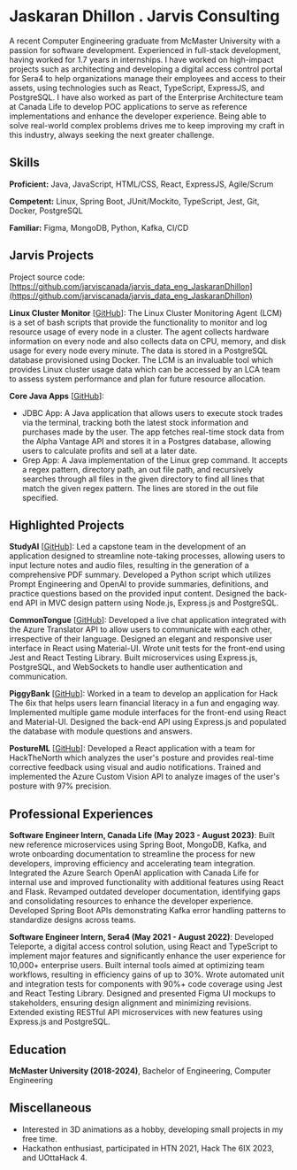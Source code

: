# Jaskaran Dhillon . Jarvis Consulting

A recent Computer Engineering graduate from McMaster University with a passion for software development. Experienced in full-stack development, having worked for 1.7 years in internships. I have worked on high-impact projects such as architecting and developing a digital access control portal for Sera4 to help organizations manage their employees and access to their assets, using technologies such as React, TypeScript, ExpressJS, and PostgreSQL. I have also worked as part of the Enterprise Architecture team at Canada Life to develop POC applications to serve as reference implementations and enhance the developer experience. Being able to solve real-world complex problems drives me to keep improving my craft in this industry, always seeking the next greater challenge.

## Skills

**Proficient:** Java, JavaScript, HTML/CSS, React, ExpressJS, Agile/Scrum

**Competent:** Linux, Spring Boot, JUnit/Mockito, TypeScript, Jest, Git, Docker, PostgreSQL

**Familiar:** Figma, MongoDB, Python, Kafka, CI/CD

## Jarvis Projects

Project source code: [https://github.com/jarviscanada/jarvis_data_eng_JaskaranDhillon](https://github.com/jarviscanada/jarvis_data_eng_JaskaranDhillon)


**Linux Cluster Monitor** [[GitHub](https://github.com/jarviscanada/jarvis_data_eng_JaskaranDhillon/tree/master/linux_sql)]: The Linux Cluster Monitoring Agent (LCM) is a set of bash scripts that provide the functionality to monitor and log resource usage of every node in a cluster. The agent collects hardware information on every node and also collects data on CPU, memory, and disk usage for every node every minute. The data is stored in a PostgreSQL database provisioned using Docker. The LCM is an invaluable tool which provides Linux cluster usage data which can be accessed by an LCA team to assess system performance and plan for future resource allocation.

**Core Java Apps** [[GitHub](https://github.com/jarviscanada/jarvis_data_eng_JaskaranDhillon/tree/master/core_java)]:
      
  - JDBC App: A Java application that allows users to execute stock trades via the terminal, tracking both the latest stock information and purchases made by the user. The app fetches real-time stock data from the Alpha Vantage API and stores it in a Postgres database, allowing users to calculate profits and sell at a later date.
  - Grep App: A Java implementation of the Linux grep command. It accepts a regex pattern, directory path, an out file path, and recursively searches through all files in the given directory to find all lines that match the given regex pattern. The lines are stored in the out file specified.


## Highlighted Projects
**StudyAI** [[GitHub](https://github.com/Jaskaran-Dhillon/StudyAI-Client)]: Led a capstone team in the development of an application designed to streamline note-taking processes, allowing users to input lecture notes and audio files, resulting in the generation of a comprehensive PDF summary. Developed a Python script which utilizes Prompt Engineering and OpenAI to provide summaries, definitions, and practice questions based on the provided input content. Designed the back-end API in MVC design pattern using Node.js, Express.js and PostgreSQL.

**CommonTongue** [[GitHub](https://github.com/Jaskaran-Dhillon/CommonTongue-Front-End)]: Developed a live chat application integrated with the Azure Translator API to allow users to communicate with each other, irrespective of their language. Designed an elegant and responsive user interface in React using Material-UI. Wrote unit tests for the front-end using Jest and React Testing Library. Built microservices using Express.js, PostgreSQL, and WebSockets to handle user authentication and communication.

**PiggyBank** [[GitHub](https://github.com/Jaskaran-Dhillon/PiggyBank-Front-End)]: Worked in a team to develop an application for Hack The 6ix that helps users learn financial literacy in a fun and engaging way. Implemented multiple game module interfaces for the front-end using React and Material-UI. Designed the back-end API using Express.js and populated the database with module questions and answers.

**PostureML** [[GitHub](https://github.com/Jaskaran-Dhillon/PostureML)]: Developed a React application with a team for HackTheNorth which analyzes the user's posture and provides real-time corrective feedback using visual and audio notifications. Trained and implemented the Azure Custom Vision API to analyze images of the user's posture with 97% precision.


## Professional Experiences

**Software Engineer Intern, Canada Life (May 2023 - August 2023)**: Built new reference microservices using Spring Boot, MongoDB, Kafka, and wrote onboarding documentation to streamline the process for new developers, improving efficiency and accelerating team integration. Integrated the Azure Search OpenAI application with Canada Life for internal use and improved functionality with additional features using React and Flask. Revamped outdated developer documentation, identifying gaps and consolidating resources to enhance the developer experience. Developed Spring Boot APIs demonstrating Kafka error handling patterns to standardize designs across teams.

**Software Engineer Intern, Sera4 (May 2021 - August 2022)**: Developed Teleporte, a digital access control solution, using React and TypeScript to implement major features and significantly enhance the user experience for 10,000+ enterprise users. Built internal tools aimed at optimizing team workflows, resulting in efficiency gains of up to 30%. Wrote automated unit and integration tests for components with 90%+ code coverage using Jest and React Testing Library. Designed and presented Figma UI mockups to stakeholders, ensuring design alignment and minimizing revisions. Extended existing RESTful API microservices with new features using Express.js and PostgreSQL.


## Education
**McMaster University (2018-2024)**, Bachelor of Engineering, Computer Engineering


## Miscellaneous
- Interested in 3D animations as a hobby, developing small projects in my free time.
- Hackathon enthusiast, participated in HTN 2021, Hack The 6IX 2023, and UOttaHack 4.
